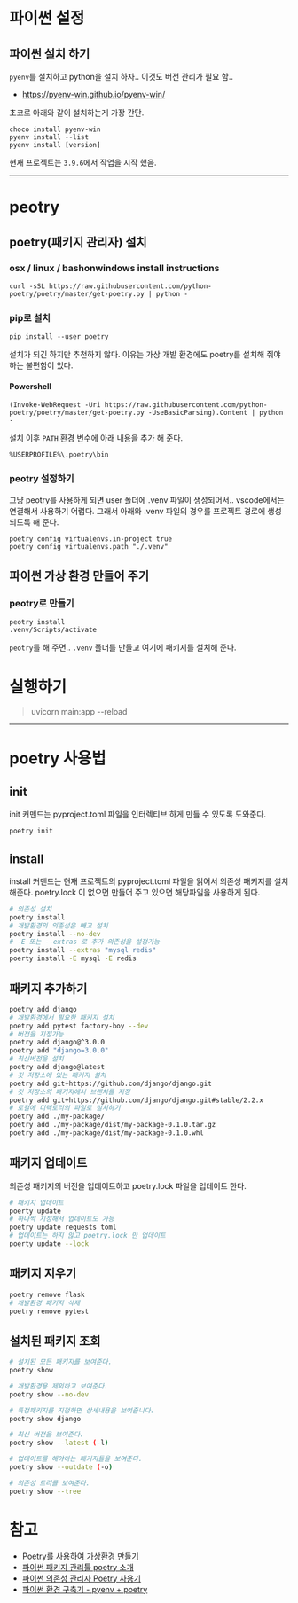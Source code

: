 # 파이썬 설정

## 파이썬 설치 하기

`pyenv`를 설치하고 python을 설치 하자..
이것도 버전 관리가 필요 함..

* https://pyenv-win.github.io/pyenv-win/

초코로 아래와 같이 설치하는게 가장 간단.

```
choco install pyenv-win
pyenv install --list
pyenv install [version]
```

현재 프로젝트는 `3.9.6`에서 작업을 시작 했음.



-------

# peotry

## poetry(패키지 관리자) 설치

### osx / linux / bashonwindows install instructions

```
curl -sSL https://raw.githubusercontent.com/python-poetry/poetry/master/get-poetry.py | python -
```

### pip로 설치

```
pip install --user poetry
```

설치가 되긴 하지만 추천하지 않다. 이유는  가상 개발 환경에도 poetry를 설치해 줘야 하는 불편함이 있다.

#### Powershell

```
(Invoke-WebRequest -Uri https://raw.githubusercontent.com/python-poetry/poetry/master/get-poetry.py -UseBasicParsing).Content | python -
```

설치 이후 `PATH` 환경 변수에 아래 내용을 추가 해 준다.

```
%USERPROFILE%\.poetry\bin
```

### peotry 설정하기

그냥 peotry를 사용하게 되면 user 폴더에 .venv 파일이 생성되어서.. vscode에서는 연결해서 사용하기 어렵다. 그래서 아래와 .venv 파일의 경우를 프로젝트 경로에 생성 되도록 해 준다.

```
poetry config virtualenvs.in-project true
poetry config virtualenvs.path "./.venv"
```

## 파이썬 가상 환경 만들어 주기

### peotry로 만들기

```
peotry install
.venv/Scripts/activate
```

`peotry`를 해 주면.. `.venv` 폴더를 만들고 여기에 패키지를 설치해 준다.

# 실행하기

> uvicorn main:app --reload



---

# poetry 사용법

## init

init 커맨드는 pyproject.toml 파일을 인터렉티브 하게 만들 수 있도록 도와준다.

```bash
poetry init
```

## install

install 커맨드는 현재 프로젝트의 pyproject.toml 파일을 읽어서 의존성 패키지를 설치해준다. poetry.lock 이 없으면 만들어 주고 있으면 해당파일을 사용하게 된다.

```bash
# 의존성 설치
poetry install
# 개발환경의 의존성은 빼고 설치
poetry install --no-dev
# -E 또는 --extras 로 추가 의존성을 설정가능
poetry install --extras "mysql redis"
poerty install -E mysql -E redis
```

## 패키지 추가하기

```bash
poetry add django
# 개발환경에서 필요한 패키지 설치
poetry add pytest factory-boy --dev
# 버전을 지정가능
poetry add django@^3.0.0
poetry add "django=3.0.0"
# 최신버전을 설치
poetry add django@latest
# 깃 저장소에 있는 패키지 설치
poetry add git+https://github.com/django/django.git
# 깃 저장소의 패키지에서 브랜치를 지정
poetry add git+https://github.com/django/django.git#stable/2.2.x
# 로컬에 디렉토리의 파일로 설치하기
poetry add ./my-package/
poetry add ./my-package/dist/my-package-0.1.0.tar.gz
poetry add ./my-package/dist/my-package-0.1.0.whl
```

## 패키지 업데이트

의존성 패키지의 버전을 업데이트하고 poetry.lock 파일을 업데이트 한다.

```bash
# 패키지 업데이트
poerty update
# 하나씩 지정해서 업데이트도 가능
poetry update requests toml
# 업데이트는 하지 않고 poetry.lock 만 업데이트
poerty update --lock
```

## 패키지 지우기

```bash
poetry remove flask
# 개발환경 패키지 삭제
poetry remove pytest
```

## 설치된 패키지 조회

```bash
# 설치된 모든 패키지를 보여준다.
poetry show

# 개발환경용 제외하고 보여준다.
poetry show --no-dev

# 특정패키지를 지정하면 상세내용을 보여줍니다.
poetry show django

# 최신 버전을 보여준다.
poetry show --latest (-l)

# 업데이트를 해야하는 패키지들을 보여준다.
poetry show --outdate (-o)

# 의존성 트리를 보여준다.
poetry show --tree
```

## 

# 참고

* [Poetry를 사용하여 가상환경 만들기](https://velog.io/@hj8853/Poetry%EB%A5%BC-%EC%82%AC%EC%9A%A9%ED%95%98%EC%97%AC-%EA%B0%80%EC%83%81%ED%99%98%EA%B2%BD-%EB%A7%8C%EB%93%A4%EA%B8%B0)
* [파이썬 패키지 관리툴 poetry 소개](https://blog.gyus.me/2020/introduce-poetry/)
* [파이썬 의존성 관리자 Poetry 사용기](https://spoqa.github.io/2019/08/09/brand-new-python-dependency-manager-poetry.html)
* [파이썬 환경 구축기 - pyenv + poetry](https://dailyheumsi.tistory.com/244)